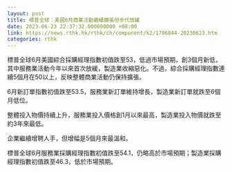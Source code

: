 ```yaml
---
layout: post
title: 標普全球：美國6月商業活動繼續擴張但步代放緩
date: 2023-06-23 22:37:32.000000000 +08:00
link: https://news.rthk.hk/rthk/ch/component/k2/1706044-20230623.htm
categories: rthk
---
```


標普全球6月美國綜合採購經理指數初值跌至53，低過市場預期，創3個月新低，其中服務業活動今年以來首次放緩，製造業收縮惡化。不過，綜合採購經理指數連續5個月在50以上，反映整體商業活動仍保持擴張。

6月新訂單指數初值跌至53.5，服務業新訂單維持增長，製造業新訂單就跌至6個月低位。

整體投入物價持續上升，服務業投入價格創1月以來最高，製造業投入物價就跌至約3年來最低。

企業繼續增聘人手，但增幅是5個月來最溫和。

標普全球6月服務業採購經理指數初值跌至54.1，仍略高於市場預期；製造業採購經理指數初值跌至46.3，低於市場預期。

